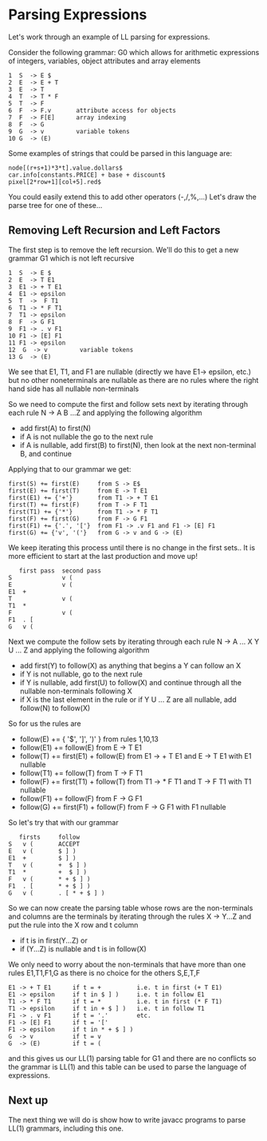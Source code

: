 # Parsing Expressions

Let's work through an example of LL parsing for expressions.

Consider the following grammar: G0 which allows for arithmetic expressions of 
integers, variables, object attributes and array elements
```
1  S  -> E $
2  E  -> E + T
3  E  -> T
4  T  -> T * F
5  T  -> F
6  F  -> F.v       attribute access for objects
7  F  -> F[E]      array indexing
8  F  -> G
9  G  -> v         variable tokens
10 G  -> (E)

```
Some examples of strings that could be parsed in this language are:
```
node[(r+s+1)*3*t].value.dollars$
car.info[constants.PRICE] + base + discount$
pixel[2*row+1][col+5].red$
```
You could easily extend this to add other operators (-,/,%,...)
Let's draw the parse tree for one of these...

## Removing Left Recursion and Left Factors
The first step is to remove the left recursion. 
We'll do this to get a new grammar G1 which is not left recursive
```
1  S  -> E $
2  E  -> T E1
3  E1 -> + T E1
4  E1 -> epsilon
5  T  ->  F T1
6  T1 -> * F T1
7  T1 -> epsilon
8  F  -> G F1
9  F1 -> . v F1
10 F1 -> [E] F1
11 F1 -> epsilon
12  G  -> v         variable tokens
13 G  -> (E)
```
We see that E1, T1, and F1 are nullable (directly we have E1-> epsilon, etc.)
but no other noneterminals are nullable as there are no rules where the right hand side has all nullable non-terminals

So we need to compute the first and follow sets next by iterating through each rule N -> A B ...Z and applying the following algorithm
* add first(A) to first(N)
* if A is not nullable the go to the next rule
* if A is nullable, add first(B) to first(N), then look at the next non-terminal B, and continue

Applying that to our grammar we get:
```
first(S) += first(E)     from S -> E$
first(E) += first(T)     from E -> T E1
first(E1) += {'+'}       from T1 -> + T E1
first(T) += first(F)     from T -> F T1
first(T1) += {'*'}       from T1 -> * F T1
first(F) += first(G)     from F -> G F1
first(F1) += {'.', '['}  from F1 -> .v F1 and F1 -> [E] F1
first(G) += {'v', '('}   from G -> v and G -> (E)
```
We keep iterating this process until there is no change in the first sets..
It is more efficient to start at the last production and move up!
```
   first pass  second pass
S              v (
E              v (
E1  +
T              v (  
T1  *
F              v (
F1  . [
G   v (
```
Next we compute the follow sets by iterating through each rule N -> A ... X Y U ... Z and applying the following algorithm
* add first(Y) to follow(X)  as anything that begins a Y can follow an X
* if Y is not nullable, go to the next rule
* if Y is nullable, add first(U) to follow(X) and continue through all the nullable non-terminals following X
* if X is the last element in the rule or if Y U ... Z are all nullable, add follow(N) to follow(X)

So for us the rules are
* follow(E) += { '$', ']', ')' }     from rules 1,10,13
* follow(E1) += follow(E)            from E -> T E1
* follow(T) += first(E1) + follow(E) from E1 -> + T E1 and  E -> T E1 with E1 nullable
* follow(T1) += follow(T)            from T -> F T1
* follow(F) += first(T1) + follow(T) from T1 -> * F T1  and T -> F T1 with T1 nullable
* follow(F1) += follow(F)            from F -> G F1
* follow(G) += first(F1) + follow(F) from F -> G F1 with F1 nullable

So let's try that with our grammar
```
   firsts     follow
S   v (       ACCEPT
E   v (       $ ] )
E1  +         $ ] )
T   v (       +  $ ] )
T1  *         +  $ ] )
F   v (       * + $ ] )
F1  . [       * + $ ] )
G   v (       . [ * + $ ] )
```
So we can now create the parsing table whose rows are the non-terminals and columns are the terminals
by iterating through the rules X -> Y...Z and put the rule into the X row and t column 
* if t is in first(Y...Z) or
* if (Y...Z) is nullable and t is in follow(X)

We only need to worry about the non-terminals that have more than one rules E1,T1,F1,G
as there is no choice for the others S,E,T,F

```
E1 -> + T E1      if t = +          i.e. t in first (+ T E1)
E1 -> epsilon     if t in $ ] )     i.e. t in follow E1
T1 -> * F T1      if t = *          i.e. t in first (* F T1)
T1 -> epsilon     if t in + $ ] )   i.e. t in follow T1
F1 -> . v F1      if t = '.'        etc.
F1 -> [E] F1      if t = '['
F1 -> epsilon     if t in * + $ ] )
G  -> v           if t = v
G  -> (E)         if t = (
```
and this gives us our LL(1) parsing table for G1 and there are no conflicts so the grammar is LL(1)
and this table can be used to parse the language of expressions.

## Next up
The next thing we will do is show how to write javacc programs to parse LL(1) grammars, including this one.


